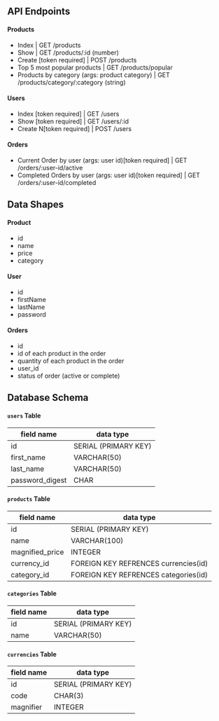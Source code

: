 ## API Endpoints
#### Products
- Index                                                       | GET  /products
- Show                                                        | GET  /products/:id (number)
- Create [token required]                                     | POST /products
- Top 5 most popular products                                 | GET  /products/popular
- Products by category (args: product category)               | GET  /products/category/:category (string)

#### Users
- Index [token required]                                      | GET  /users
- Show [token required]                                       | GET  /users/:id
- Create N[token required]                                    | POST /users

#### Orders
- Current Order by user (args: user id)[token required]       | GET  /orders/:user-id/active
- Completed Orders by user (args: user id)[token required]    | GET  /orders/:user-id/completed

## Data Shapes
#### Product
-  id
- name
- price
- category

#### User
- id
- firstName
- lastName
- password

#### Orders
- id
- id of each product in the order
- quantity of each product in the order
- user_id
- status of order (active or complete)

## Database Schema
#### `users` Table
| field name | data type |
| ---------- | --------- |
| id              | SERIAL (PRIMARY KEY) |
| first_name      | VARCHAR(50)          |
| last_name       | VARCHAR(50)          |
| password_digest | CHAR                 |

#### `products` Table
| field name | data type |
| ---------- | --------- |
| id              | SERIAL (PRIMARY KEY) |
| name            | VARCHAR(100)         |
| magnified_price | INTEGER              |
| currency_id     | FOREIGN KEY REFRENCES currencies(id) |
| category_id     | FOREIGN KEY REFRENCES categories(id) |

#### `categories` Table
| field name | data type |
| ---------- | --------- |
| id              | SERIAL (PRIMARY KEY) |
| name            | VARCHAR(50)          |

#### `currencies` Table
| field name | data type |
| ---------- | --------- |
| id              | SERIAL (PRIMARY KEY) |
| code            | CHAR(3)              |
| magnifier       | INTEGER              |